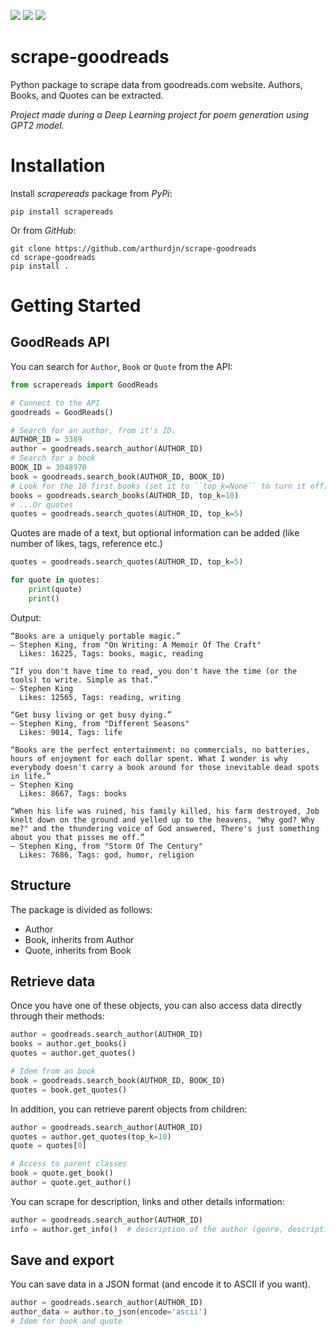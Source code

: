 [![](https://img.shields.io/readthedocs/scrape-goodreads)](https://scrape-goodreads.readthedocs.io/en/latest/index.html)
[![](https://img.shields.io/pypi/v/scrapereads)](https://pypi.org/project/scrapereads/)
![](https://img.shields.io/pypi/status/scrapereads)


# scrape-goodreads
Python package to scrape data from goodreads.com website. Authors, Books, and Quotes can be extracted.

*Project made during a Deep Learning project for poem generation using GPT2 model.*


# Installation

Install *scrapereads* package from *PyPi*:

```
pip install scrapereads
```

Or from *GitHub*:

```
git clone https://github.com/arthurdjn/scrape-goodreads
cd scrape-goodreads
pip install .
```

# Getting Started

## GoodReads API

You can search for ``Author``, ``Book`` or ``Quote`` from the API:

```python
from scrapereads import GoodReads

# Connect to the API
goodreads = GoodReads()

# Search for an author, from it's ID.
AUTHOR_ID = 3389
author = goodreads.search_author(AUTHOR_ID)
# Search for a book
BOOK_ID = 3048970
book = goodreads.search_book(AUTHOR_ID, BOOK_ID)
# Look for the 10 first books (set it to ``top_k=None`` to turn it off)
books = goodreads.search_books(AUTHOR_ID, top_k=10)
# ...Or quotes
quotes = goodreads.search_quotes(AUTHOR_ID, top_k=5)
```

Quotes are made of a text, but optional information can be added (like number of likes, tags,
reference etc.)

```python
quotes = goodreads.search_quotes(AUTHOR_ID, top_k=5)

for quote in quotes:
    print(quote)
    print()
```
Output:
```pycon
“Books are a uniquely portable magic.”
― Stephen King, from "On Writing: A Memoir Of The Craft"
  Likes: 16225, Tags: books, magic, reading

“If you don't have time to read, you don't have the time (or the tools) to write. Simple as that.”
― Stephen King
  Likes: 12565, Tags: reading, writing

“Get busy living or get busy dying.”
― Stephen King, from "Different Seasons"
  Likes: 9014, Tags: life

“Books are the perfect entertainment: no commercials, no batteries, hours of enjoyment for each dollar spent. What I wonder is why everybody doesn't carry a book around for those inevitable dead spots in life.”
― Stephen King
  Likes: 8667, Tags: books

“When his life was ruined, his family killed, his farm destroyed, Job knelt down on the ground and yelled up to the heavens, "Why god? Why me?" and the thundering voice of God answered, There's just something about you that pisses me off.”
― Stephen King, from "Storm Of The Century"
  Likes: 7686, Tags: god, humor, religion
```

## Structure

The package is divided as follows:

* Author
* Book, inherits from Author
* Quote, inherits from Book


## Retrieve data


Once you have one of these objects, you can also access data directly through their methods:

```python
author = goodreads.search_author(AUTHOR_ID)
books = author.get_books()
quotes = author.get_quotes()

# Idem from an book
book = goodreads.search_book(AUTHOR_ID, BOOK_ID)
quotes = book.get_quotes()
```


In addition, you can retrieve parent objects from children:

```python
author = goodreads.search_author(AUTHOR_ID)
quotes = author.get_quotes(top_k=10)
quote = quotes[0]

# Access to parent classes
book = quote.get_book()
author = quote.get_author()
```

You can scrape for description, links and other details information:

```python
author = goodreads.search_author(AUTHOR_ID)
info = author.get_info()  # description of the author (genre, description, references etc.)
```

## Save and export

You can save data in a JSON format (and encode it to ASCII if you want).

```python
author = goodreads.search_author(AUTHOR_ID)
author_data = author.to_json(encode='ascii')
# Idem for book and quote
```

